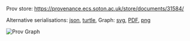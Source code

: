 
Prov store: https://provenance.ecs.soton.ac.uk/store/documents/31584/
	
Alternative serialisations: [json](https://provenance.ecs.soton.ac.uk/store/documents/31584.json), [turtle](https://provenance.ecs.soton.ac.uk/store/documents/31584.ttl), 
Graph: [svg](https://provenance.ecs.soton.ac.uk/store/documents/31584.svg), [PDF](https://provenance.ecs.soton.ac.uk/store/documents/31584.pdf), [png](https://provenance.ecs.soton.ac.uk/store/documents/31584.png)

![Prov Graph](https://provenance.ecs.soton.ac.uk/store/documents/31584.png)

		